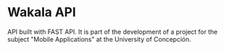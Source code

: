 # Wakala API
 API built with FAST API. It is part of the development of a project for the subject "Mobile Applications" at the University of Concepción.
